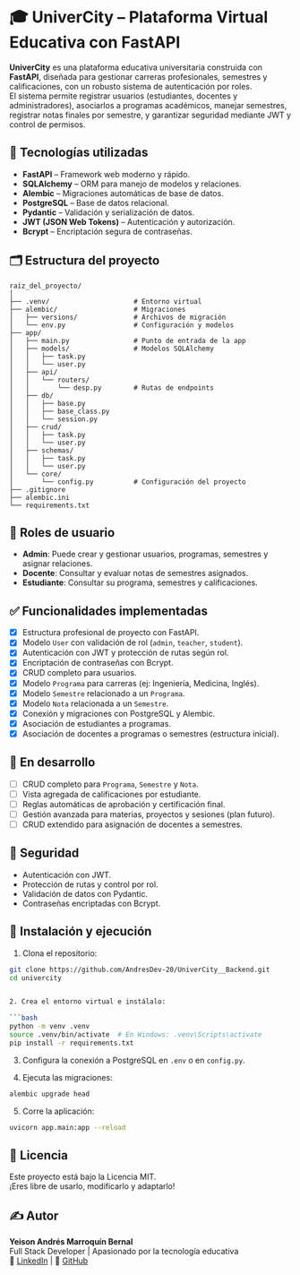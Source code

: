# 🎓 UniverCity – Plataforma Virtual Educativa con FastAPI

**UniverCity** es una plataforma educativa universitaria construida con **FastAPI**, diseñada para gestionar carreras profesionales, semestres y calificaciones, con un robusto sistema de autenticación por roles.  
El sistema permite registrar usuarios (estudiantes, docentes y administradores), asociarlos a programas académicos, manejar semestres, registrar notas finales por semestre, y garantizar seguridad mediante JWT y control de permisos.

## 🚀 Tecnologías utilizadas

- **FastAPI** – Framework web moderno y rápido.
- **SQLAlchemy** – ORM para manejo de modelos y relaciones.
- **Alembic** – Migraciones automáticas de base de datos.
- **PostgreSQL** – Base de datos relacional.
- **Pydantic** – Validación y serialización de datos.
- **JWT (JSON Web Tokens)** – Autenticación y autorización.
- **Bcrypt** – Encriptación segura de contraseñas.

## 🗂️ Estructura del proyecto



```
raíz_del_proyecto/
│
├── .venv/                     # Entorno virtual
├── alembic/                   # Migraciones
│   ├── versions/              # Archivos de migración  
│   └── env.py                 # Configuración y modelos
├── app/
│   ├── main.py                # Punto de entrada de la app
│   ├── models/                # Modelos SQLAlchemy
│   │   ├── task.py
│   │   └── user.py
│   ├── api/
│   │   └── routers/
│   │       └── desp.py        # Rutas de endpoints
│   ├── db/
│   │   ├── base.py
│   │   ├── base_class.py
│   │   └── session.py
│   ├── crud/
│   │   ├── task.py
│   │   └── user.py
│   ├── schemas/
│   │   ├── task.py
│   │   └── user.py
│   └── core/
│       └── config.py          # Configuración del proyecto
├── .gitignore
├── alembic.ini
└── requirements.txt
```


## 👤 Roles de usuario

- **Admin**: Puede crear y gestionar usuarios, programas, semestres y asignar relaciones.
- **Docente**: Consultar y evaluar notas de semestres asignados.
- **Estudiante**: Consultar su programa, semestres y calificaciones.

## ✅ Funcionalidades implementadas

- [x] Estructura profesional de proyecto con FastAPI.
- [x] Modelo `User` con validación de rol (`admin`, `teacher`, `student`).
- [x] Autenticación con JWT y protección de rutas según rol.
- [x] Encriptación de contraseñas con Bcrypt.
- [x] CRUD completo para usuarios.
- [x] Modelo `Programa` para carreras (ej: Ingeniería, Medicina, Inglés).
- [x] Modelo `Semestre` relacionado a un `Programa`.
- [x] Modelo `Nota` relacionada a un `Semestre`.
- [x] Conexión y migraciones con PostgreSQL y Alembic.
- [x] Asociación de estudiantes a programas.
- [x] Asociación de docentes a programas o semestres (estructura inicial).

## 📌 En desarrollo

- [ ] CRUD completo para `Programa`, `Semestre` y `Nota`.
- [ ] Vista agregada de calificaciones por estudiante.
- [ ] Reglas automáticas de aprobación y certificación final.
- [ ] Gestión avanzada para materias, proyectos y sesiones (plan futuro).
- [ ] CRUD extendido para asignación de docentes a semestres.

## 🔐 Seguridad

- Autenticación con JWT.
- Protección de rutas y control por rol.
- Validación de datos con Pydantic.
- Contraseñas encriptadas con Bcrypt.

## 🧪 Instalación y ejecución

1. Clona el repositorio:

```bash
git clone https://github.com/AndresDev-20/UniverCity__Backend.git
cd univercity


2. Crea el entorno virtual e instálalo:

```bash
python -m venv .venv
source .venv/bin/activate  # En Windows: .venv\Scripts\activate
pip install -r requirements.txt
```

3. Configura la conexión a PostgreSQL en `.env` o en `config.py`.

4. Ejecuta las migraciones:

```bash
alembic upgrade head
```

5. Corre la aplicación:

```bash
uvicorn app.main:app --reload
```

## 📄 Licencia

Este proyecto está bajo la Licencia MIT.  
¡Eres libre de usarlo, modificarlo y adaptarlo!

## ✍️ Autor

**Yeison Andrés Marroquín Bernal**  
Full Stack Developer | Apasionado por la tecnología educativa  
🔗 [LinkedIn](https://www.linkedin.com/in/yeison-andres-marroqu%C3%ADn-bernal-008138266/) | 🐙 [GitHub](https://github.com/AndresDev-20)
